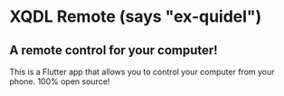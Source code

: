 # XQDL Remote (says "ex-quidel")

## A remote control for your computer!

This is a Flutter app that allows you to control your computer from your phone. 100% open source!
